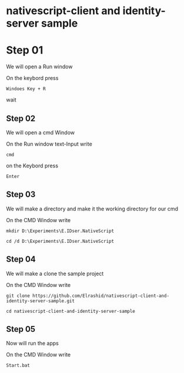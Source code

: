 # nativescript-client and identity-server sample

# Step 01

We will open a Run window

On the keybord press

    Windoes Key + R

wait

## Step 02

We will open a cmd Window

On the Run window text-Input write 

    cmd

on the Keybord press

    Enter

## Step 03

We will make a directory and make it the working directory for our cmd

On the CMD Window write

    mkdir D:\Experiments\E.IDser.NativeScript

    cd /d D:\Experiments\E.IDser.NativeScript

## Step 04

We will make a clone the sample project 

On the CMD Window write

    git clone https://github.com/Elrashid/nativescript-client-and-identity-server-sample.git
    
    cd nativescript-client-and-identity-server-sample

## Step 05

Now will run the apps
  
On the CMD Window write

    Start.bat
  

